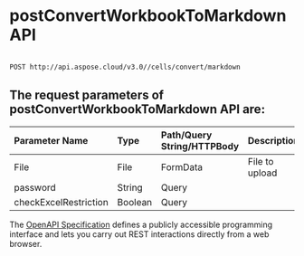 # **postConvertWorkbookToMarkdown API**

 

```bash

POST http://api.aspose.cloud/v3.0//cells/convert/markdown

```

## The request parameters of **postConvertWorkbookToMarkdown** API are: 

| Parameter Name | Type | Path/Query String/HTTPBody | Description | 
| :- | :- | :- |:- | 
|File|File|FormData|File to upload|
|password|String|Query||
|checkExcelRestriction|Boolean|Query||


The [OpenAPI Specification](https://reference.aspose.cloud/cells/#/ConversionController/PostConvertWorkbookToMarkdown) defines a publicly accessible programming interface and lets you carry out REST interactions directly from a web browser.
